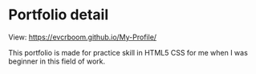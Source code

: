 # Portfolio detail
View: https://evcrboom.github.io/My-Profile/

This portfolio is made for practice skill in HTML5 CSS for me when I was beginner in this field of work.
